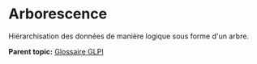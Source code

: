 Arborescence
============

Hiérarchisation des données de manière logique sous forme d'un arbre.

**Parent topic:** [Glossaire GLPI](../../glpi/glossary.html)
